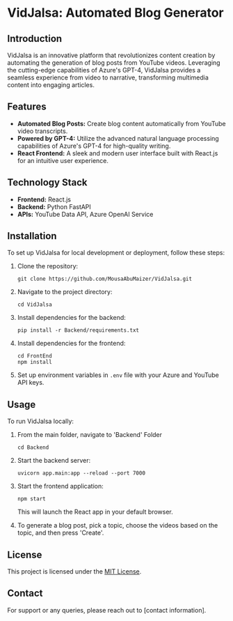# VidJalsa: Automated Blog Generator

## Introduction
VidJalsa is an innovative platform that revolutionizes content creation by automating the generation of blog posts from YouTube videos. Leveraging the cutting-edge capabilities of Azure's GPT-4, VidJalsa provides a seamless experience from video to narrative, transforming multimedia content into engaging articles.

## Features
- **Automated Blog Posts:** Create blog content automatically from YouTube video transcripts.
- **Powered by GPT-4:** Utilize the advanced natural language processing capabilities of Azure's GPT-4 for high-quality writing.
- **React Frontend:** A sleek and modern user interface built with React.js for an intuitive user experience.

## Technology Stack
- **Frontend:** React.js
- **Backend:** Python FastAPI
- **APIs:** YouTube Data API, Azure OpenAI Service

## Installation
To set up VidJalsa for local development or deployment, follow these steps:

1. Clone the repository:
   ```
   git clone https://github.com/MousaAbuMaizer/VidJalsa.git
   ```
2. Navigate to the project directory:
   ```
   cd VidJalsa
   ```
3. Install dependencies for the backend:
   ```
   pip install -r Backend/requirements.txt
   ```
4. Install dependencies for the frontend:
   ```
   cd FrontEnd
   npm install
   ```
5. Set up environment variables in `.env` file with your Azure and YouTube API keys.

## Usage
To run VidJalsa locally:

1. From the main folder, navigate to 'Backend' Folder
   ```
   cd Backend
   ```

2. Start the backend server:
   ```
   uvicorn app.main:app --reload --port 7000
   ```
3. Start the frontend application:
   ```
   npm start
   ```
   This will launch the React app in your default browser.

4. To generate a blog post, pick a topic, choose the videos based on the topic, and then press 'Create'.

## License
This project is licensed under the [MIT License](https://opensource.org/licenses/MIT).

## Contact
For support or any queries, please reach out to [contact information].
